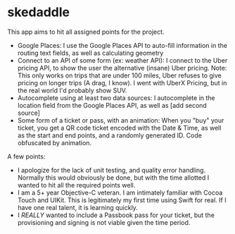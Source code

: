 # skedaddle

This app aims to hit all assigned points for the project.

  - Google Places: I use the Google Places API to auto-fill information in the routing text fields, as well as calculating     geometry
  - Connect to an API of some form (ex: weather API): I connect to the Uber pricing API, to show the user the alternative     (insane) Uber pricing. Note: This only works on trips that are under 100 miles, Uber refuses to give pricing on longer trips (A drag, I know). I went with UberX Pricing, but in the real world I'd probably show SUV.
  - Autocomplete using at least two data sources: I autocomplete in the location field from the Google Places API, as well as   [add second source]
  - Some form of a ticket or pass, with an animation: When you "buy" your ticket, you get a QR code ticket encoded with
    the Date & Time, as well as the start and end points, and a randomly generated ID. Code obfuscated by animation.


A few points:
  - I apologize for the lack of unit testing, and quality error handling. Normally this would obviously be done, but with the time     allotted I wanted to hit all the required points well.
  - I am a 5+ year Objective-C veteran. I am intimately familiar with Cocoa Touch and UIKit. This is legitimately my first     time using Swift for real. If I have one real talent, it is learning quickly.
  - I *REALLY* wanted to include a Passbook pass for your ticket, but the provisioning and signing is not viable given the     time period.

